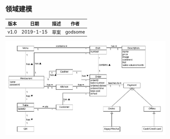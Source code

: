 ## 领域建模

| 版本 |   日期    | 描述 |  作者   |
| :--: | :-------: | :--: | :-----: |
| v1.0 | 2019-1-15 | 草案 | godsome |

![](./images/领域建模.jpg)